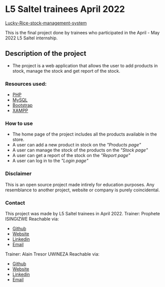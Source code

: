 # L5 Saltel trainees April 2022

[Lucky-Rice-stock-management-system](www.github.com/procech20/stock-management-system.git)

This is the final project done by trainees who participated in the April - May 2022 L5 Saltel internship.

## Description of the project

- The project is a web application that allows the user to add products in stock, manage the stock and get report of the stock.

### Resources used:

- [PHP](https://www.php.net/)
- [MySQL](https://www.mysql.com/)
- [Bootstrap](https://getbootstrap.com/)
- [XAMPP](https://www.apachefriends.org/index.html)

### How to use

- The home page of the project includes all the products available in the store.
- A user can add a new product in stock on the _"Products page"_
- A user can manage the stock of the products on the _"Stock page"_
- A user can get a report of the stock on the _"Report page"_
- A user can log in to the _"Login page"_

### Disclaimer
This is an open source project made intirely for education purposes. Any resemblance to another project, website or company is purely coincidental.

### Contact
This project was made by L5 Saltel trainees in April 2022.
Trainer: Prophete ISINGIZWE Reachable via:
* [Github](https://github.com/procech20)
* [Website](https://my-brand-pro.netlify.app/)
* [Linkedin](https://linkedin.com/in/procech20)
* [Email](mailto:isingizwepro01@gmail.com)

Trainer: Alain Tresor UWINEZA Reachable via:
* [Github](https://github.com/alaintresor)
* [Website](https://alaintresor.github.io/my-brand/UI/)
* [Linkedin](https://linkedin.com/in/alaintresor)
* [Email](mailto:tresoralain35@gmail.com)
